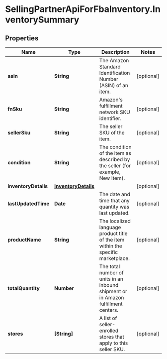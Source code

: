 # SellingPartnerApiForFbaInventory.InventorySummary

## Properties
Name | Type | Description | Notes
------------ | ------------- | ------------- | -------------
**asin** | **String** | The Amazon Standard Identification Number (ASIN) of an item. | [optional] 
**fnSku** | **String** | Amazon's fulfillment network SKU identifier. | [optional] 
**sellerSku** | **String** | The seller SKU of the item. | [optional] 
**condition** | **String** | The condition of the item as described by the seller (for example, New Item). | [optional] 
**inventoryDetails** | [**InventoryDetails**](InventoryDetails.md) |  | [optional] 
**lastUpdatedTime** | **Date** | The date and time that any quantity was last updated. | [optional] 
**productName** | **String** | The localized language product title of the item within the specific marketplace. | [optional] 
**totalQuantity** | **Number** | The total number of units in an inbound shipment or in Amazon fulfillment centers. | [optional] 
**stores** | **[String]** | A list of seller-enrolled stores that apply to this seller SKU. | [optional] 


